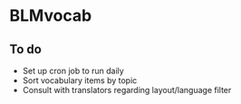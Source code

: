 # BLMvocab

## To do
* Set up cron job to run daily 
* Sort vocabulary items by topic
* Consult with translators regarding layout/language filter
